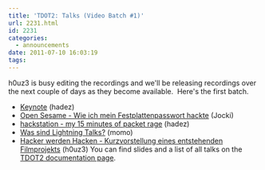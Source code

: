 ```yaml
---
title: 'TDOT2: Talks (Video Batch #1)'
url: 2231.html
id: 2231
categories:
  - announcements
date: 2011-07-10 16:03:19
tags:
---
```


h0uz3 is busy editing the recordings and we'll be releasing recordings over the next couple of days as they become available.  Here's the first batch.

*   [Keynote](http://vimeo.com/25838005) (hadez)
*   [Open Sesame - Wie ich mein Festplattenpasswort hackte](http://vimeo.com/26183293) (Jocki)
*   [hackstation - my 15 minutes of packet rage](http://vimeo.com/26025789) (hadez)
*   [Was sind Lightning Talks?](http://vimeo.com/25970821) (momo)
*   [Hacker werden Hacken - Kurzvorstellung eines entstehenden Filmprojekts](http://vimeo.com/25972317) (h0uz3)
You can find slides and a list of all talks on the [TDOT2 documentation page](https://blog.shackspace.de/wiki/doku.php?id=party:tdot2:documentation).
<div id="_mcePaste" style="position: absolute; left: -10000px; top: 0px; width: 1px; height: 1px; overflow: hidden;">http://vimeo.com/26183293</div>